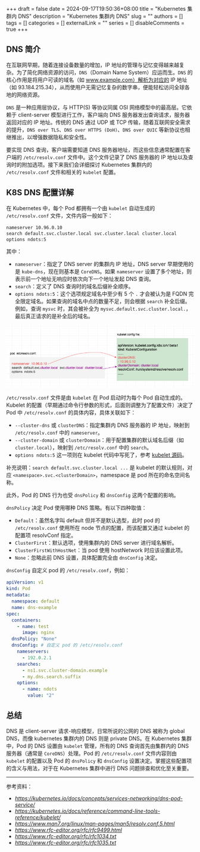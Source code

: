+++
draft = false
date = 2024-09-17T19:50:36+08:00
title = "Kubernetes 集群内 DNS"
description = "Kubernetes 集群内 DNS"
slug = ""
authors = []
tags = []
categories = []
externalLink = ""
series = []
disableComments = true
+++

## DNS 简介

在互联网早期，随着连接设备数量的增加，IP 地址的管理与记忆变得越来越复杂。为了简化网络资源的访问，`DNS`（Domain Name System）应运而生。`DNS` 的核心作用是将用户可读的域名（如 www.example.com）解析为对应的 IP 地址（如 93.184.215.34），从而使用户无需记忆复杂的数字串，便能轻松访问全球各地的网络资源。

`DNS` 是一种应用层协议，与 HTTP(S) 等协议同属 OSI 网络模型中的最高层。它依赖于 client-server 模型进行工作，客户端向 DNS 服务器发出查询请求，服务器返回对应的 IP 地址。传统的 DNS 通过 UDP 或 TCP 传输，随着互联网安全需求的提升，`DNS over TLS`、`DNS over HTTPS (DoH)`、`DNS over QUIC` 等新协议也相继推出，以增强数据隐私和安全性。

要实现 DNS 查询，客户端需要知道 DNS 服务器地址，而这些信息通常配置在客户端的 `/etc/resolv.conf` 文件中。这个文件记录了 DNS 服务器的 IP 地址以及查询时的附加选项。接下来我们会详细探讨 Kubernetes 集群内的 `/etc/resolv.conf` 文件和相关的 `kubelet` 配置。


## K8S DNS 配置详解

在 Kubernetes 中，每个 Pod 都拥有一个由 `kubelet` 自动生成的 `/etc/resolv.conf` 文件，文件内容一般如下：
```
nameserver 10.96.0.10
search default.svc.cluster.local svc.cluster.local cluster.local
options ndots:5
```

其中：
- `nameserver`：指定了 DNS server 的集群内 IP 地址，DNS server 早期使用的是 `kube-dns`，现在则基本是 `CoreDNS`。如果 `nameserver` 设置了多个地址，则表示前一个地址无响应时依次向下一个地址发起 DNS 查询。
- `search`：定义了 DNS 查询时的域名后缀补全顺序。
- `options ndots:5`：这个选项规定域名中至少有 5 个 `.` 才会被认为是 FQDN 完全限定域名。如果查询的域名中点的数量不足，则会根据 `search` 补全后缀。例如，查询 `mysvc` 时，其会被补全为 `mysvc.default.svc.cluster.local.`，最后真正请求的是补全后的域名。

![](https://raw.githubusercontent.com/RifeWang/images/master/k8s/k8s-dns-config.png)

`/etc/resolv.conf` 文件是由 `kubelet` 在 Pod 启动时为每个 Pod 自动生成的。Kubelet 的配置（早期通过命令行参数的形式，后面则调整为了配置文件）决定了 Pod 中 `/etc/resolv.conf` 的具体内容，具体关联如下：
- `--cluster-dns` 或 `clusterDNS`：指定集群内 DNS 服务器的 IP 地址，映射到 `/etc/resolv.conf` 中的 `nameserver`。
- `--cluster-domain` 或 `clusterDomain`：用于配置集群的默认域名后缀（如 `cluster.local`），映射到 `/etc/resolv.conf` 中的 `search`。
- `options ndots:5` 这一项则在 kubelet 代码中写死了，参考 [kubelet 源码](https://github.com/kubernetes/kubernetes/blob/v1.31.1/pkg/kubelet/network/dns/dns.go#L43)。

补充说明：`search default.svc.cluster.local ...` 是 kubelet 的默认规则，对应 `<namespace>.svc.<clusterDomain>`，namespace 是 pod 所在的命名空间名称。

此外，Pod 的 DNS 行为也受 `dnsPolicy` 和 `dnsConfig` 这两个配置的影响。

`dnsPolicy` 决定 Pod 使用哪种 DNS 策略。有以下四种取值：
- `Default`：虽然名字叫 default 但并不是默认选型，此时 pod 的 `/etc/resolv.conf` 使用所在 node 节点的配置，而该配置又通过 kubelet 的配置项 resolvConf 指定。
- `ClusterFirst`：默认选项，使用集群内的 DNS server 进行域名解析。
- `ClusterFirstWithHostNet`：当 pod 使用 hostNetwork 时应该设置此项。
- `None`：忽略此前 DNS 设置，具体配置完全由 `dnsConfig` 决定。

`dnsConfig` 自定义 pod 的 `/etc/resolv.conf`，例如：
```yaml
apiVersion: v1
kind: Pod
metadata:
  namespace: default
  name: dns-example
spec:
  containers:
    - name: test
      image: nginx
  dnsPolicy: "None"
  dnsConfig: # 自定义 pod 的 /etc/resolv.conf
    nameservers:
      - 192.0.2.1
    searches:
      - ns1.svc.cluster-domain.example
      - my.dns.search.suffix
    options:
      - name: ndots
        value: "2"
```

## 总结

DNS 是 client-server 请求-响应模型，日常所说的公网的 DNS 被称为 global DNS，而像 kubernetes 集群内的 DNS 则是 private DNS。在 Kubernetes 集群中，Pod 的 DNS 设置由 `kubelet` 管理，所有的 DNS 查询首先由集群内的 DNS 服务器（通常是 `CoreDNS`）处理。Pod 的 `/etc/resolv.conf` 文件内容则由 `kubelet` 的配置以及 Pod 的 `dnsPolicy` 和 `dnsConfig` 设置决定。掌握这些配置项的含义与用法，对于在 Kubernetes 集群中进行 DNS 问题排查和优化至关重要。

---

参考资料：

- *https://kubernetes.io/docs/concepts/services-networking/dns-pod-service/*
- *https://kubernetes.io/docs/reference/command-line-tools-reference/kubelet/*
- *https://www.man7.org/linux/man-pages/man5/resolv.conf.5.html*
- *https://www.rfc-editor.org/rfc/rfc9499.html*
- *https://www.rfc-editor.org/rfc/rfc1034.txt*
- *https://www.rfc-editor.org/rfc/rfc1035.txt*
